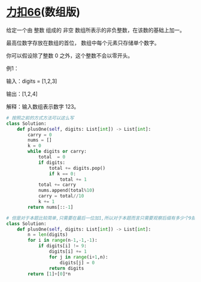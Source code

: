 # [力扣66](https://leetcode.cn/problems/plus-one/?envType=study-plan-v2&envId=top-interview-150)(数组版)

给定一个由 整数 组成的 非空 数组所表示的非负整数，在该数的基础上加一。

最高位数字存放在数组的首位， 数组中每个元素只存储单个数字。

你可以假设除了整数 0 之外，这个整数不会以零开头。

例1：

输入：digits = [1,2,3]

输出：[1,2,4]

解释：输入数组表示数字 123。


```python
# 按照之前的方式方法可以这么写
class Solution:
    def plusOne(self, digits: List[int]) -> List[int]:
        carry = 0
        nums = []
        k = 0
        while digits or carry:
            total  = 0
            if digits:
                total += digits.pop()
                if k == 0:
                    total += 1
            total += carry
            nums.append(total%10)
            carry = total//10
            k += 1
        return nums[::-1]
```






```python
# 但是对于本题比较简单,只需要在最后一位加1,所以对于本题而言只需要观察后缀有多少个9就行了
class Solution:
    def plusOne(self, digits: List[int]) -> List[int]:
        n = len(digits)
        for i in range(n-1,-1,-1):
            if digits[i] != 9:
                digits[i] += 1
                for j in range(i+1,n):
                    digits[j] = 0
                return digits
        return [1]+[0]*n
```















